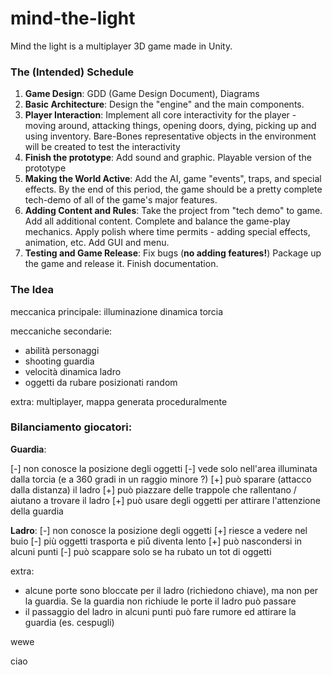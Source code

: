 ﻿# mind-the-light
Mind the light is a multiplayer 3D game made in Unity.


### The (Intended) Schedule

1. **Game Design**: GDD (Game Design Document), Diagrams
2. **Basic Architecture**: Design the "engine" and the main components. 
3. **Player Interaction**:  Implement all core interactivity for the player - moving around, attacking things, opening doors, dying, picking up and using inventory. Bare-Bones representative objects in the environment will be created to test the interactivity 
4. **Finish the prototype**: Add sound and graphic. Playable version of the prototype
5. **Making the World Active**: Add the AI, game "events", traps, and special effects. By the end of this period, the game should be a pretty complete tech-demo of all of the game's major features. 
6. **Adding Content and Rules**: Take the project from "tech demo" to game. Add all additional content. Complete and balance the game-play mechanics. Apply polish where time permits - adding special effects, animation, etc. Add GUI and menu.
7. **Testing and Game Release**: Fix bugs (**no adding features!**) Package up the game and release it. Finish documentation. 



### The Idea

meccanica principale: illuminazione dinamica torcia

meccaniche secondarie: 

- abilità personaggi
- shooting guardia
- velocità dinamica ladro
- oggetti da rubare posizionati random

extra: multiplayer, mappa generata proceduralmente

### Bilanciamento giocatori:

**Guardia**:

[-] non conosce la posizione degli oggetti
[-] vede solo nell'area illuminata dalla torcia (e a 360 gradi in un raggio minore ?)
[+] può sparare (attacco dalla distanza) il ladro
[+] può piazzare delle trappole che rallentano / aiutano a trovare il ladro
[+] può usare degli oggetti per attirare l'attenzione della guardia

**Ladro**:
[-] non conosce la posizione degli oggetti
[+] riesce a vedere nel buio
[-] più oggetti trasporta e piů diventa lento
[+] può nascondersi in alcuni punti
[-] può scappare solo se ha rubato un tot di oggetti

extra:

- alcune porte sono bloccate per il ladro (richiedono chiave), ma non per la guardia. Se la guardia non richiude le porte il ladro può passare
- il passaggio del ladro in alcuni punti può fare rumore ed attirare la guardia (es. cespugli)


wewe


ciao